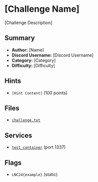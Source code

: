 # [Challenge Name]
[Challenge Description]

## Summary
- **Author:** [Name]
- **Discord Username:** [Discord Username]
- **Category:** [Category]
- **Difficulty:** [Difficulty]

## Hints
- `[Hint Content]` (100 points)

## Files
- [`challenge.txt`](./dist/challenge.txt)


## Services
- [`test_container`](./service/test_container) (port 1337)


## Flags
- `LNC24{example}` (static)